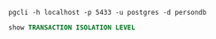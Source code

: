 ```shell
pgcli -h localhost -p 5433 -u postgres -d persondb
```

```sql
show TRANSACTION ISOLATION LEVEL
```